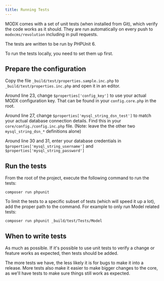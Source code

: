```yaml
---
title: Running Tests
---
```


MODX comes with a set of unit tests (when installed from Git), which verify the code works as it should. They are run automatically on every push to `modxcms/revolution` including in pull requests.

The tests are written to be run by PHPUnit 6.
 
To run the tests locally, you need to set them up first. 

## Prepare the configuration

Copy the file `_build/test/properties.sample.inc.php` to `_build/test/properties.inc.php` and open it in an editor.

Around line 23, change `$properties['config_key']` to use your actual MODX configuration key. That can be found in your `config.core.php` in the root. 

Around line 27, change `$properties['mysql_string_dsn_test']` to match your actual database connection details. Find this in your `core/config./config.inc.php` file. (Note: leave the the other two `mysql_string_dsn_*` definitions alone)

Around line 30 and 31, enter your database credentials in `$properties['mysql_string_username']` and `$properties['mysql_string_password']`

## Run the tests

From the root of the project, execute the following command to run the tests:

```
composer run phpunit
```

To limit the tests to a specific subset of tests (which will speed it up a lot), add the proper path to the command. For example to only run Model related tests:

```
composer run phpunit _build/test/Tests/Model
```

## When to write tests

As much as possible. If it's possible to use unit tests to verify a change or feature works as expected, then tests should be added. 

The more tests we have, the less likely it is for bugs to make it into a release. More tests also make it easier to make bigger changes to the core, as we'll have tests to make sure things still work as expected.
